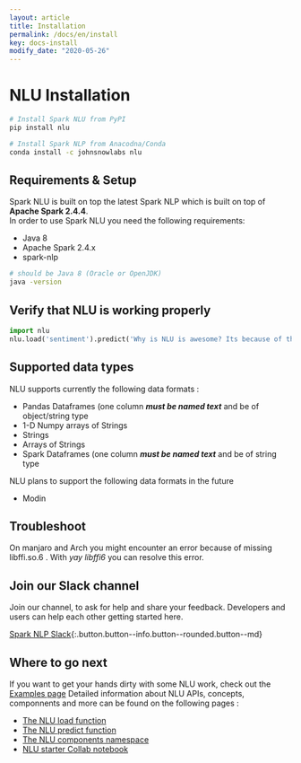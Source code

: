 ```yaml
---
layout: article
title: Installation
permalink: /docs/en/install
key: docs-install
modify_date: "2020-05-26"
---
```


# NLU Installation

```bash
# Install Spark NLU from PyPI
pip install nlu

# Install Spark NLP from Anacodna/Conda
conda install -c johnsnowlabs nlu
```
## Requirements & Setup

Spark NLU is built on top the latest Spark NLP which is built on top of **Apache Spark 2.4.4**.     
In order to use Spark NLU you need the following requirements:

* Java 8
* Apache Spark 2.4.x
* spark-nlp


```bash
# should be Java 8 (Oracle or OpenJDK)
java -version
```

## Verify that NLU is working properly

```python
import nlu
nlu.load('sentiment').predict('Why is NLU is awesome? Its because of the sauce!')
```


##  Supported data types
NLU supports currently the following data formats : 
- Pandas Dataframes  (one column ***must be named text*** and be of object/string type
- 1-D Numpy arrays of Strings
- Strings
- Arrays of Strings
- Spark Dataframes  (one column ***must be named text*** and be of string type

NLU plans to support the following data formats in the future
- Modin


## Troubleshoot

On manjaro and Arch you might encounter an error because of missing libffi.so.6 . 
With *yay libffi6* you can resolve this error.



## Join our Slack channel

Join our channel, to ask for help and share your feedback. Developers and users can help each other getting started here.

[Spark NLP Slack](https://join.slack.com/t/spark-nlp/shared_invite/enQtNjA4MTE2MDI1MDkxLWVjNWUzOGNlODg1Y2FkNGEzNDQ1NDJjMjc3Y2FkOGFmN2Q3ODIyZGVhMzU0NGM3NzRjNDkyZjZlZTQ0YzY1N2I){:.button.button--info.button--rounded.button--md}


## Where to go next

If you want to get your hands dirty with some NLU work, check out the [Examples page](examples)
Detailed information about NLU APIs, concepts, componnents and more can be found on the following pages : 

- [The NLU load function](load_api)
- [The NLU predict function](predict_api)
- [The NLU components namespace](model_namespace)
- [NLU starter Collab notebook](https://colab.research.google.com/drive/1hJ6BiYXxfeDfDjsZu0ZI2TnOa9nrIxfI?usp=sharing)